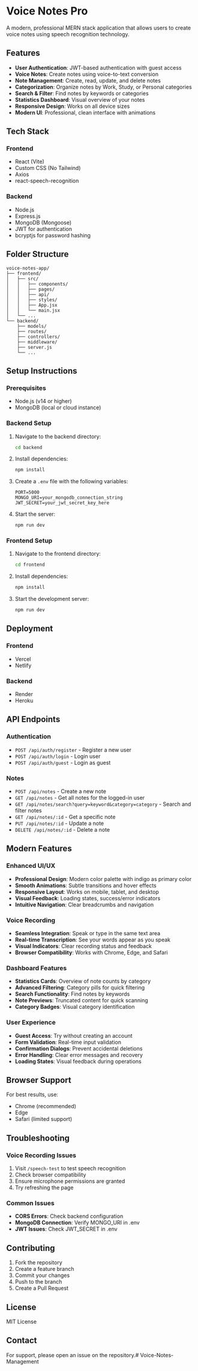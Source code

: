 # Voice Notes Pro

A modern, professional MERN stack application that allows users to create voice notes using speech recognition technology.

## Features

- **User Authentication**: JWT-based authentication with guest access
- **Voice Notes**: Create notes using voice-to-text conversion
- **Note Management**: Create, read, update, and delete notes
- **Categorization**: Organize notes by Work, Study, or Personal categories
- **Search & Filter**: Find notes by keywords or categories
- **Statistics Dashboard**: Visual overview of your notes
- **Responsive Design**: Works on all device sizes
- **Modern UI**: Professional, clean interface with animations

## Tech Stack

### Frontend
- React (Vite)
- Custom CSS (No Tailwind)
- Axios
- react-speech-recognition

### Backend
- Node.js
- Express.js
- MongoDB (Mongoose)
- JWT for authentication
- bcryptjs for password hashing

## Folder Structure

```
voice-notes-app/
├── frontend/
│   ├── src/
│   │   ├── components/
│   │   ├── pages/
│   │   ├── api/
│   │   ├── styles/
│   │   ├── App.jsx
│   │   └── main.jsx
│   └── ...
└── backend/
    ├── models/
    ├── routes/
    ├── controllers/
    ├── middleware/
    ├── server.js
    └── ...
```

## Setup Instructions

### Prerequisites
- Node.js (v14 or higher)
- MongoDB (local or cloud instance)

### Backend Setup

1. Navigate to the backend directory:
   ```bash
   cd backend
   ```

2. Install dependencies:
   ```bash
   npm install
   ```

3. Create a `.env` file with the following variables:
   ```
   PORT=5000
   MONGO_URI=your_mongodb_connection_string
   JWT_SECRET=your_jwt_secret_key_here
   ```

4. Start the server:
   ```bash
   npm run dev
   ```

### Frontend Setup

1. Navigate to the frontend directory:
   ```bash
   cd frontend
   ```

2. Install dependencies:
   ```bash
   npm install
   ```

3. Start the development server:
   ```bash
   npm run dev
   ```

## Deployment

### Frontend
- Vercel
- Netlify

### Backend
- Render
- Heroku

## API Endpoints

### Authentication
- `POST /api/auth/register` - Register a new user
- `POST /api/auth/login` - Login user
- `POST /api/auth/guest` - Login as guest

### Notes
- `POST /api/notes` - Create a new note
- `GET /api/notes` - Get all notes for the logged-in user
- `GET /api/notes/search?query=keyword&category=category` - Search and filter notes
- `GET /api/notes/:id` - Get a specific note
- `PUT /api/notes/:id` - Update a note
- `DELETE /api/notes/:id` - Delete a note

## Modern Features

### Enhanced UI/UX
- **Professional Design**: Modern color palette with indigo as primary color
- **Smooth Animations**: Subtle transitions and hover effects
- **Responsive Layout**: Works on mobile, tablet, and desktop
- **Visual Feedback**: Loading states, success/error indicators
- **Intuitive Navigation**: Clear breadcrumbs and navigation

### Voice Recording
- **Seamless Integration**: Speak or type in the same text area
- **Real-time Transcription**: See your words appear as you speak
- **Visual Indicators**: Clear recording status and feedback
- **Browser Compatibility**: Works with Chrome, Edge, and Safari

### Dashboard Features
- **Statistics Cards**: Overview of note counts by category
- **Advanced Filtering**: Category pills for quick filtering
- **Search Functionality**: Find notes by keywords
- **Note Previews**: Truncated content for quick scanning
- **Category Badges**: Visual category identification

### User Experience
- **Guest Access**: Try without creating an account
- **Form Validation**: Real-time input validation
- **Confirmation Dialogs**: Prevent accidental deletions
- **Error Handling**: Clear error messages and recovery
- **Loading States**: Visual feedback during operations

## Browser Support

For best results, use:
- Chrome (recommended)
- Edge
- Safari (limited support)

## Troubleshooting

### Voice Recording Issues
1. Visit `/speech-test` to test speech recognition
2. Check browser compatibility
3. Ensure microphone permissions are granted
4. Try refreshing the page

### Common Issues
- **CORS Errors**: Check backend configuration
- **MongoDB Connection**: Verify MONGO_URI in .env
- **JWT Issues**: Check JWT_SECRET in .env

## Contributing

1. Fork the repository
2. Create a feature branch
3. Commit your changes
4. Push to the branch
5. Create a Pull Request

## License

MIT License

## Contact

For support, please open an issue on the repository.# Voice-Notes-Management
